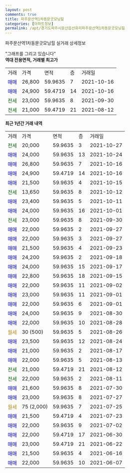 ```yaml
---
layout: post
comments: true
title: 파주문산역1차동문굿모닝힐
categories: [아파트정보]
permalink: /apt/경기도파주시문산읍선유리파주문산역1차동문굿모닝힐
---
```


파주문산역1차동문굿모닝힐 실거래 상세정보

<script type="text/javascript">
  google.charts.load('current', {'packages':['line', 'corechart']});
  google.charts.setOnLoadCallback(drawChart);

  function drawChart() {
    var data = new google.visualization.DataTable();
    data.addColumn('date', '거래일');
    data.addColumn('number', "매매");
    data.addColumn('number', "전세");
    data.addColumn('number', "전매");

    data.addRows([[new Date(Date.parse("2021-10-27")), null, 20000, null], [new Date(Date.parse("2021-10-24")), 24000, null, null], [new Date(Date.parse("2021-10-16")), 26800, null, null], [new Date(Date.parse("2021-10-16")), 24900, null, null], [new Date(Date.parse("2021-10-15")), 21500, null, null], [new Date(Date.parse("2021-10-12")), null, 13650, null], [new Date(Date.parse("2021-10-11")), 23400, null, null], [new Date(Date.parse("2021-10-01")), 24000, null, null], [new Date(Date.parse("2021-09-30")), null, 23000, null], [new Date(Date.parse("2021-09-27")), 22000, null, null], [new Date(Date.parse("2021-09-27")), 22000, null, null], [new Date(Date.parse("2021-09-23")), 21500, null, null], [new Date(Date.parse("2021-09-18")), 24200, null, null], [new Date(Date.parse("2021-09-17")), 24000, null, null], [new Date(Date.parse("2021-09-15")), 22800, null, null], [new Date(Date.parse("2021-09-02")), 22000, null, null], [new Date(Date.parse("2021-09-01")), 23000, null, null], [new Date(Date.parse("2021-09-01")), 22000, null, null], [new Date(Date.parse("2021-08-30")), 24000, null, null], [new Date(Date.parse("2021-08-28")), 22000, null, null], [new Date(Date.parse("2021-08-26")), null, null, null], [new Date(Date.parse("2021-08-24")), 23500, null, null], [new Date(Date.parse("2021-08-17")), 21000, null, null], [new Date(Date.parse("2021-08-13")), 22000, null, null], [new Date(Date.parse("2021-08-12")), null, 21000, null], [new Date(Date.parse("2021-08-11")), null, 22000, null], [new Date(Date.parse("2021-07-30")), 21600, null, null], [new Date(Date.parse("2021-07-27")), 23000, null, null], [new Date(Date.parse("2021-07-25")), null, null, null], [new Date(Date.parse("2021-07-23")), 21500, null, null], [new Date(Date.parse("2021-07-02")), 22000, null, null], [new Date(Date.parse("2021-06-30")), 22000, null, null], [new Date(Date.parse("2021-06-22")), 23000, null, null], [new Date(Date.parse("2021-06-16")), 21500, null, null], [new Date(Date.parse("2021-06-07")), 22000, null, null]]);

    var options = {
      hAxis: {
        format: 'yyyy/MM/dd'
      },    
      lineWidth: 0,
      pointsVisible: true,    
      title: '최근 1년간 유형별 실거래가 분포',
      legend: { position: 'bottom' }
    };

    var formatter = new google.visualization.NumberFormat({pattern:'###,###'} );
    formatter.format(data, 1);
    formatter.format(data, 2);
    
    setTimeout(function() {
        var chart = new google.visualization.LineChart(document.getElementById('columnchart_material'));
        chart.draw(data, (options));
        document.getElementById('loading').style.display = 'none';
    }, 200);
  }
</script>


<div id="loading" style="z-index:20; display: block; margin-left: 0px">"그래프를 그리고 있습니다"</div>
<div id="columnchart_material" style="width: 95%; margin-left: 0px; display: block"></div>
<!-- contents start -->
<b>역대 전용면적, 거래별 최고가</b>
<table class="sortable">
    <tr>
      <td>거래</td>
      <td>가격</td>
      <td>면적</td>
      <td>층</td>
      <td>거래일</td>
    </tr>
        <tr>
          <td><a style="color: blue">매매</a></td>
          <td>26,800</td>
          <td>59.9635</td>
          <td>7</td>
          <td>2021-10-16</td>
        </tr>            <tr>
          <td><a style="color: blue">매매</a></td>
          <td>24,900</td>
          <td>59.4719</td>
          <td>14</td>
          <td>2021-10-16</td>
        </tr>        
        <tr>
              <td><a style="color: darkgreen">전세</a></td>
              <td>23,000</td>
              <td>59.9635</td>
              <td>8</td>
              <td>2021-09-30</td>
            </tr>            <tr>
              <td><a style="color: darkgreen">전세</a></td>
              <td>21,000</td>
              <td>59.4719</td>
              <td>21</td>
              <td>2021-08-12</td>
            </tr>        
    
</table>

<b>최근 1년간 거래 내역</b>

<table class="sortable">
    <tr>
      <td>거래</td>
      <td>가격</td>
      <td>면적</td>
      <td>층</td>
      <td>거래일</td>
    </tr>
    <tr>
      <td><a style="color: darkgreen">전세</a></td>
      <td>20,000</td>
      <td>59.9635</td>
      <td>3</td>
      <td>2021-10-27</td>
    </tr>          <tr>
      <td><a style="color: blue">매매</a></td>
      <td>24,000</td>
      <td>59.9635</td>
      <td>13</td>
      <td>2021-10-24</td>
    </tr>          <tr>
      <td><a style="color: blue">매매</a></td>
      <td>26,800</td>
      <td>59.9635</td>
      <td>7</td>
      <td>2021-10-16</td>
    </tr>          <tr>
      <td><a style="color: blue">매매</a></td>
      <td>24,900</td>
      <td>59.4719</td>
      <td>14</td>
      <td>2021-10-16</td>
    </tr>          <tr>
      <td><a style="color: blue">매매</a></td>
      <td>21,500</td>
      <td>59.9635</td>
      <td>4</td>
      <td>2021-10-15</td>
    </tr>          <tr>
      <td><a style="color: darkgreen">전세</a></td>
      <td>13,650</td>
      <td>59.9635</td>
      <td>8</td>
      <td>2021-10-12</td>
    </tr>          <tr>
      <td><a style="color: blue">매매</a></td>
      <td>23,400</td>
      <td>59.9635</td>
      <td>5</td>
      <td>2021-10-11</td>
    </tr>          <tr>
      <td><a style="color: blue">매매</a></td>
      <td>24,000</td>
      <td>59.9635</td>
      <td>16</td>
      <td>2021-10-01</td>
    </tr>          <tr>
      <td><a style="color: darkgreen">전세</a></td>
      <td>23,000</td>
      <td>59.9635</td>
      <td>8</td>
      <td>2021-09-30</td>
    </tr>          <tr>
      <td><a style="color: blue">매매</a></td>
      <td>22,000</td>
      <td>59.9635</td>
      <td>2</td>
      <td>2021-09-27</td>
    </tr>          <tr>
      <td><a style="color: blue">매매</a></td>
      <td>22,000</td>
      <td>59.9635</td>
      <td>3</td>
      <td>2021-09-27</td>
    </tr>          <tr>
      <td><a style="color: blue">매매</a></td>
      <td>21,500</td>
      <td>59.9635</td>
      <td>4</td>
      <td>2021-09-23</td>
    </tr>          <tr>
      <td><a style="color: blue">매매</a></td>
      <td>24,200</td>
      <td>59.9635</td>
      <td>2</td>
      <td>2021-09-18</td>
    </tr>          <tr>
      <td><a style="color: blue">매매</a></td>
      <td>24,000</td>
      <td>59.9635</td>
      <td>15</td>
      <td>2021-09-17</td>
    </tr>          <tr>
      <td><a style="color: blue">매매</a></td>
      <td>22,800</td>
      <td>59.9635</td>
      <td>18</td>
      <td>2021-09-15</td>
    </tr>          <tr>
      <td><a style="color: blue">매매</a></td>
      <td>22,000</td>
      <td>59.9635</td>
      <td>11</td>
      <td>2021-09-02</td>
    </tr>          <tr>
      <td><a style="color: blue">매매</a></td>
      <td>23,000</td>
      <td>59.9635</td>
      <td>11</td>
      <td>2021-09-01</td>
    </tr>          <tr>
      <td><a style="color: blue">매매</a></td>
      <td>22,000</td>
      <td>59.9635</td>
      <td>6</td>
      <td>2021-09-01</td>
    </tr>          <tr>
      <td><a style="color: blue">매매</a></td>
      <td>24,000</td>
      <td>59.9635</td>
      <td>9</td>
      <td>2021-08-30</td>
    </tr>          <tr>
      <td><a style="color: blue">매매</a></td>
      <td>22,000</td>
      <td>59.9635</td>
      <td>10</td>
      <td>2021-08-28</td>
    </tr>          <tr>
      <td><a style="color: darkgoldenrod">월세</a></td>
      <td>30 (500)</td>
      <td>59.9635</td>
      <td>5</td>
      <td>2021-08-26</td>
    </tr>          <tr>
      <td><a style="color: blue">매매</a></td>
      <td>23,500</td>
      <td>59.9635</td>
      <td>12</td>
      <td>2021-08-24</td>
    </tr>          <tr>
      <td><a style="color: blue">매매</a></td>
      <td>21,000</td>
      <td>59.9635</td>
      <td>2</td>
      <td>2021-08-17</td>
    </tr>          <tr>
      <td><a style="color: blue">매매</a></td>
      <td>22,000</td>
      <td>59.9635</td>
      <td>5</td>
      <td>2021-08-13</td>
    </tr>          <tr>
      <td><a style="color: darkgreen">전세</a></td>
      <td>21,000</td>
      <td>59.4719</td>
      <td>21</td>
      <td>2021-08-12</td>
    </tr>          <tr>
      <td><a style="color: darkgreen">전세</a></td>
      <td>22,000</td>
      <td>59.9635</td>
      <td>2</td>
      <td>2021-08-11</td>
    </tr>          <tr>
      <td><a style="color: blue">매매</a></td>
      <td>21,600</td>
      <td>59.9635</td>
      <td>8</td>
      <td>2021-07-30</td>
    </tr>          <tr>
      <td><a style="color: blue">매매</a></td>
      <td>23,000</td>
      <td>59.9635</td>
      <td>8</td>
      <td>2021-07-27</td>
    </tr>          <tr>
      <td><a style="color: darkgoldenrod">월세</a></td>
      <td>75 (2,000)</td>
      <td>59.9635</td>
      <td>7</td>
      <td>2021-07-25</td>
    </tr>          <tr>
      <td><a style="color: blue">매매</a></td>
      <td>21,500</td>
      <td>59.4719</td>
      <td>4</td>
      <td>2021-07-23</td>
    </tr>          <tr>
      <td><a style="color: blue">매매</a></td>
      <td>22,000</td>
      <td>59.9635</td>
      <td>9</td>
      <td>2021-07-02</td>
    </tr>          <tr>
      <td><a style="color: blue">매매</a></td>
      <td>22,000</td>
      <td>59.4719</td>
      <td>17</td>
      <td>2021-06-30</td>
    </tr>          <tr>
      <td><a style="color: blue">매매</a></td>
      <td>23,000</td>
      <td>59.4719</td>
      <td>21</td>
      <td>2021-06-22</td>
    </tr>          <tr>
      <td><a style="color: blue">매매</a></td>
      <td>21,500</td>
      <td>59.9635</td>
      <td>4</td>
      <td>2021-06-16</td>
    </tr>          <tr>
      <td><a style="color: blue">매매</a></td>
      <td>22,000</td>
      <td>59.9635</td>
      <td>10</td>
      <td>2021-06-07</td>
    </tr>      </table>
<!-- contents end -->    

